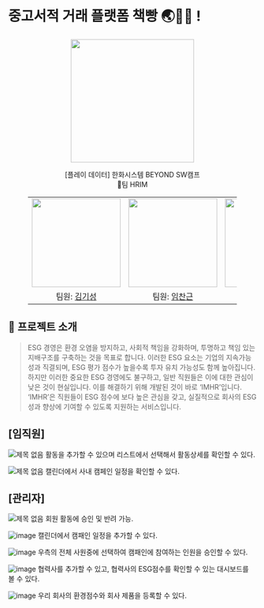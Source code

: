 # 중고서적 거래 플랫폼 책빵 🌏🙋‍♂️ !
<p align="middle" style="margin: 0; padding: 0;">
  <img width="250px" src="https://github.com/user-attachments/assets/7cb81506-35bb-4770-99ee-d2dc8821f443">
</p>


<p align="middle">
[플레이 데이터] 한화시스템 BEYOND SW캠프
<br>🥪팀 HRIM
</p>


<figure>
    <table>
      <tr>
        <td align="center"><img src="https://github.com/user-attachments/assets/8561224e-faa1-4321-a405-c5ccc0af318e" width="180px"/></td>
        <td align="center"><img src="https://github.com/user-attachments/assets/c2abc45b-e8b9-46e4-a035-29d044fab79a" width="180px"/></td>
	      <td align="center"><img src="https://github.com/user-attachments/assets/eef835ff-d5e7-48ca-b7a0-5fa9ada8b747" width="180px"/></td>
        <td align="center"><img src="https://github.com/user-attachments/assets/83abbd5a-6d3a-43a4-8d74-ead06057cf56" width="180px"/></td>
      </tr>
      <tr>
        <td align="center">팀원: <a href="https://github.com/saway126">김기성</a></td>
        <td align="center">팀원: <a href="https://github.com/ChangeunLim" >임찬근</a></td>
        <td align="center"><strong>팀장</strong>: <a href="https://github.com/InukChoi">최인욱</a></td>
	<td align="center">팀원: <a href="https://github.com/choi-won-ik" >최원익</a></td>
      </tr>
    </table>
</figure>

## 📝 프로젝트 소개

> ESG 경영은 환경 오염을 방지하고, 사회적 책임을 강화하며, 투명하고 책임 있는 지배구조를 구축하는 것을 목표로 합니다. 이러한 ESG 요소는 기업의 지속가능성과 직결되며, ESG 평가 점수가 높을수록 투자 유치 가능성도 함께 높아집니다.
> 하지만 이러한 중요한 ESG 경영에도 불구하고, 일반 직원들은 이에 대한 관심이 낮은 것이 현실입니다. 이를 해결하기 위해 개발된 것이 바로 ‘IMHR’입니다. ‘IMHR’은 직원들이 ESG 점수에 보다 높은 관심을 갖고, 실질적으로 회사의 ESG 성과 향상에 기여할 수 있도록 지원하는 서비스입니다.


## [임직원]
![제목 없음](https://github.com/user-attachments/assets/88f7a897-6de9-4940-824d-1d09673e3a3f)
활동을 추가할 수 있으며 리스트에서 선택해서 활동상세를 확인할 수 있다.

![제목 없음](https://github.com/user-attachments/assets/d62d3a90-e660-4c91-8b73-c8ace9147b85)
캘린더에서 사내 캠페인 일정을 확인할 수 있다.

## [관리자]
![제목 없음](https://github.com/user-attachments/assets/cbfefede-45ab-49ec-b576-43dc87b06242)
회원 활동에 승인 및 반려 가능.

![image](https://github.com/user-attachments/assets/64532c06-8168-4df5-9847-4b948a0c2aa3)
캘린더에서 캠패인 일정을 추가할 수 있다.

![image](https://github.com/user-attachments/assets/8fdac977-bc91-4473-8964-329f997bcc98)
우측의 전체 사원중에 선택하여 캠패인에 참여하는 인원을 승인할 수 있다.

![image](https://github.com/user-attachments/assets/1e6537b4-7aca-4308-a7f2-617191c66dbf)
협력사를 추가할 수 있고, 협력사의 ESG점수를 확인할 수 있는 대시보드를 볼 수 있다.

![image](https://github.com/user-attachments/assets/806d0244-05e4-4972-b598-e9aa97f1f910)
우리 회사의 환경점수와 회사 제품을 등록할 수 있다.

